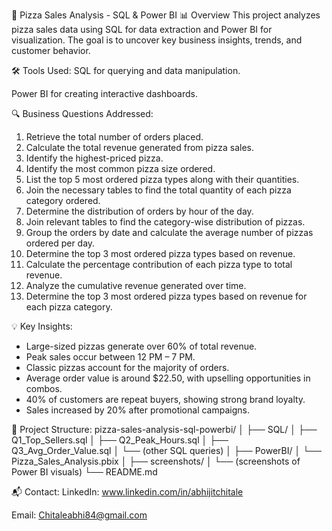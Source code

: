 🍕 Pizza Sales Analysis - SQL & Power BI
📊 Overview
This project analyzes pizza sales data using SQL for data extraction and Power BI for visualization. The goal is to uncover key business insights, trends, and customer behavior.

🛠️ Tools Used:
SQL for querying and data manipulation.

Power BI for creating interactive dashboards.

🔍 Business Questions Addressed:

1) Retrieve the total number of orders placed.
2) Calculate the total revenue generated from pizza sales.
3) Identify the highest-priced pizza.
4) Identify the most common pizza size ordered.
5) List the top 5 most ordered pizza types along with their quantities.
6) Join the necessary tables to find the total quantity of each pizza category ordered.
7) Determine the distribution of orders by hour of the day.
8) Join relevant tables to find the category-wise distribution of pizzas.
9) Group the orders by date and calculate the average number of pizzas ordered per day.
10) Determine the top 3 most ordered pizza types based on revenue.
11) Calculate the percentage contribution of each pizza type to total revenue.
12) Analyze the cumulative revenue generated over time.
13) Determine the top 3 most ordered pizza types based on revenue for each pizza category.

 💡 Key Insights:

- Large-sized pizzas generate over 60% of total revenue.
- Peak sales occur between 12 PM – 7 PM.
- Classic pizzas account for the majority of orders.
- Average order value is around $22.50, with upselling opportunities in combos.
- 40% of customers are repeat buyers, showing strong brand loyalty.
- Sales increased by 20% after promotional campaigns.


📂 Project Structure:
pizza-sales-analysis-sql-powerbi/
│
├── SQL/
│   ├── Q1_Top_Sellers.sql
│   ├── Q2_Peak_Hours.sql
│   ├── Q3_Avg_Order_Value.sql
│   └── (other SQL queries)
│
├── PowerBI/
│   └── Pizza_Sales_Analysis.pbix
│
├── screenshots/
│   └── (screenshots of Power BI visuals)
└── README.md

📬 Contact:
LinkedIn: www.linkedin.com/in/abhijitchitale

Email: Chitaleabhi84@gmail.com
